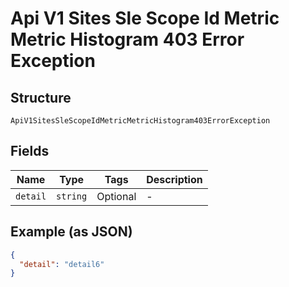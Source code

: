 
# Api V1 Sites Sle Scope Id Metric Metric Histogram 403 Error Exception

## Structure

`ApiV1SitesSleScopeIdMetricMetricHistogram403ErrorException`

## Fields

| Name | Type | Tags | Description |
|  --- | --- | --- | --- |
| `detail` | `string` | Optional | - |

## Example (as JSON)

```json
{
  "detail": "detail6"
}
```

